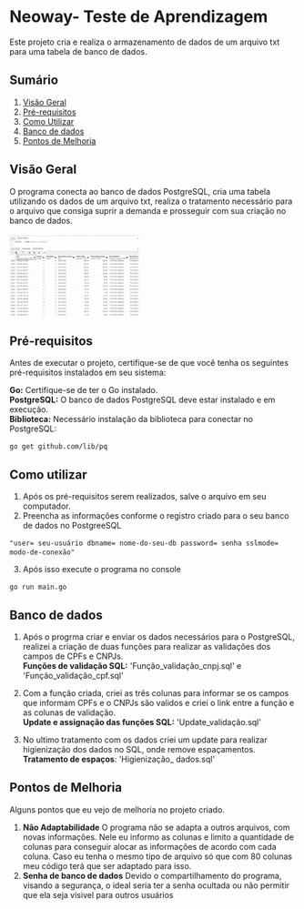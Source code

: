 <h1>Neoway- Teste de Aprendizagem</h1>

<p>Este projeto cria e realiza o armazenamento de dados de um arquivo txt para uma tabela de banco de dados.<p>

## Sumário
1. [Visão Geral](#visão-geral)
2. [Pré-requisitos](#pré-requisitos)
3. [Como Utilizar](#como-utilizar)
4. [Banco de dados](#banco-de-dados)
5. [Pontos de Melhoria](#pontos-de-melhoria)


## Visão Geral

O programa conecta ao banco de dados PostgreSQL, cria uma tabela utilizando os dados de um arquivo txt, realiza o tratamento necessário para o arquivo que consiga suprir a demanda e prosseguir com sua criação no banco de dados.<br><br>
<img src="Imagem_tab_sql.png"  width="45%" >

## Pré-requisitos
Antes de executar o projeto, certifique-se de que você tenha os seguintes pré-requisitos instalados em seu sistema:

**Go:** Certifique-se de ter o Go instalado.<br>
**PostgreSQL:** O banco de dados PostgreSQL deve estar instalado e em execução.<br>
**Biblioteca:**  Necessário instalação da biblioteca para conectar no PostgreSQL:
```
go get github.com/lib/pq 
```
## Como utilizar

1. Após os pré-requisitos serem realizados, salve o arquivo em seu computador.
2. Preencha as informações conforme o registro criado para o seu banco de dados no PostgreeSQL
```
"user= seu-usuário dbname= nome-do-seu-db password= senha sslmode= modo-de-conexão"
```
3. Após isso execute o programa no console
```+++++++++++++++++++++++++++++++++++++++++
go run main.go
```
## Banco de dados

1. Após o progrma criar e enviar os dados necessários para o PostgreSQL, realizei a criação de duas funções para realizar as validações dos campos de CPFs e CNPJs. <br>
**Funções de validação SQL:** 'Função_validação_cnpj.sql' e 'Função_validação_cpf.sql'

2. Com a função criada, criei as três colunas para informar se os campos que informam CPFs e o CNPJs são validos e criei o link entre a função e as colunas de validação. <br>
**Update e assignação das funções SQL:** 'Update_validação.sql'

3. No ultimo tratamento com os dados criei um update para realizar higienização dos dados no SQL, onde remove espaçamentos. <br>
**Tratamento de espaços**: 'Higienização_ dados.sql'

## Pontos de Melhoria

Alguns pontos que eu vejo de melhoria no projeto criado.
1. **Não Adaptabilidade** O programa não se adapta a outros arquivos, com novas informações. Nele eu informo as colunas e limito a quantidade de colunas para conseguir alocar as informações de acordo com cada coluna. Caso eu tenha o mesmo tipo de arquivo só que com 80 colunas meu código terá que ser adaptado para isso.
2. **Senha de banco de dados** Devido o compartilhamento do programa, visando a segurança, o ideal seria ter a senha ocultada ou não permitir que ela seja visivel para outros usuários



    